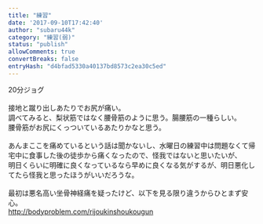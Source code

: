 ```yaml
---
title: "練習"
date: '2017-09-10T17:42:40'
author: "subaru44k"
category: "練習(弱)"
status: "publish"
allowComments: true
convertBreaks: false
entryHash: "d4bfad5330a40137bd8573c2ea30c5ed"
---
```

20分ジョグ<br>
<br>
接地と蹴り出しあたりでお尻が痛い。<br>
調べてみると、梨状筋ではなく腰骨筋のように思う。腸腰筋の一種らしい。<br>
腰骨筋がお尻にくっついているあたりかなと思う。<br>
<br>
あんまここを痛めているという話は聞かないし、水曜日の練習中は問題なくて帰宅中に食事した後の徒歩から痛くなったので、怪我ではないと思いたいが、<br>
明日くらいに明確に良くなっているなら早めに良くなる気がするが、明日悪化してたら怪我と思ったほうがいいだろうな。<br>
<br>
最初は悪名高い坐骨神経痛を疑ったけど、以下を見る限り違うからひとまず安心。<br>
http://bodyproblem.com/rijoukinshoukougun
